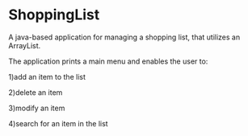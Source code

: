 # ShoppingList
A java-based application for managing a shopping list, that utilizes an ArrayList.

The application prints a main menu and enables the user to:

1)add an item to the list

2)delete an item

3)modify an item

4)search for an item in the list



